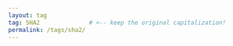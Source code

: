 ```yaml
---
layout: tag
tag: SHA2              # <‑‑ keep the original capitalization!
permalink: /tags/sha2/
---
```

